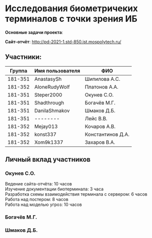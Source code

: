 # Исследования биометричеких терминалов с точки зрения ИБ
<b>Основные задачи проекта</b>: <br>

<b>Сайт-отчёт</b>: http://pd-2021-1.std-850.ist.mospolytech.ru/

## Участники:

  | Группа  | Имя пользователя | ФИО              |
  |---------|------------------|------------------|
  | 181-351 | AnastasySh   | Шипилова А.С.      |
  | 181-352 | AloneRudyWolf    | Платонов А.А.     |
  | 181-351 | Steper2000       | Окунев С.О.      |
  | 181-351 | Shadthrough      | Богачёв М.Г.     |
  | 181-351 | DanilaShmakov    | Шмаков Д.Б.      |
  | 181-351 | --------     | Лейс В.В.    |
  | 181-352 | Mejay013   | Кочаров А.В.    |
  | 181-352 | konst337   | Константинов Д.А.    |
  | 181-352 | Xom9k1337   | Захаров В.А.    |

## Личный вклад участников
### Окунев С.О.
Ведение сайта-отчёта: 10 часов <br>
Изучение документации биотерминала: 3 часа <br>
Разработка схемы взаимодействия терминала с сервером: 6 часов <br>
Работа над постером: 8 часов <br>
Работа над моделью угроз: 10 часов <br>
### Богачёв М.Г.

### Шмаков Д.Б.
